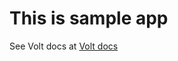 # This is sample app

See Volt docs at [Volt docs](https://github.com/voltrb/volt/blob/master/Readme.md)
